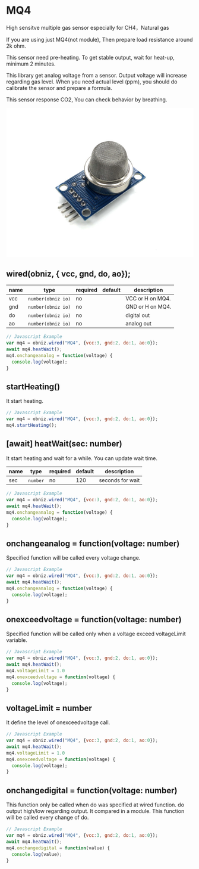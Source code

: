 # MQ4
High sensitve multiple gas sensor especially for CH4，Natural gas

If you are using just MQ4(not module), Then prepare load resistance around 2k ohm.

This sensor need pre-heating. To get stable output, wait for heat-up, minimum 2 minutes.

This library get analog voltage from a sensor. Output voltage will increase regarding gas level. When you need actual level (ppm), you should do calibrate the sensor and prepare a formula.

This sensor response CO2, You can check behavior by breathing.


![](./image.jpg)

## wired(obniz,  { vcc, gnd, do, ao});

name | type | required | default | description
--- | --- | --- | --- | ---
vcc | `number(obniz io)` | no |  &nbsp; | VCC or H on MQ4.
gnd | `number(obniz io)` | no |  &nbsp; | GND or H on MQ4.
do | `number(obniz io)` | no |  &nbsp; | digital out
ao | `number(obniz io)` | no | &nbsp;  | analog out


```Javascript
// Javascript Example
var mq4 = obniz.wired("MQ4", {vcc:3, gnd:2, do:1, ao:0});
await mq4.heatWait();
mq4.onchangeanalog = function(voltage) {
  console.log(voltage);
}
```

## startHeating()

It start heating.

```Javascript
// Javascript Example
var mq4 = obniz.wired("MQ4", {vcc:3, gnd:2, do:1, ao:0});
mq4.startHeating();
```

## [await] heatWait(sec: number)

It start heating and wait for a while.
You can update wait time.

name | type | required | default | description
--- | --- | --- | --- | ---
sec | `number` | no | 120 | seconds for wait

```Javascript
// Javascript Example
var mq4 = obniz.wired("MQ4", {vcc:3, gnd:2, do:1, ao:0});
await mq4.heatWait();
mq4.onchangeanalog = function(voltage) {
  console.log(voltage);
}
```

## onchangeanalog = function(voltage: number)

Specified function will be called every voltage change.

```Javascript
// Javascript Example
var mq4 = obniz.wired("MQ4", {vcc:3, gnd:2, do:1, ao:0});
await mq4.heatWait();
mq4.onchangeanalog = function(voltage) {
  console.log(voltage);
}
```

## onexceedvoltage = function(voltage: number)

Specified function will be called only when a voltage exceed voltageLimit variable.

```Javascript
// Javascript Example
var mq4 = obniz.wired("MQ4", {vcc:3, gnd:2, do:1, ao:0});
await mq4.heatWait();
mq4.voltageLimit = 1.0
mq4.onexceedvoltage = function(voltage) {
  console.log(voltage);
}
```

## voltageLimit = number

It define the level of onexceedvoltage call.

```Javascript
// Javascript Example
var mq4 = obniz.wired("MQ4", {vcc:3, gnd:2, do:1, ao:0});
await mq4.heatWait();
mq4.voltageLimit = 1.0
mq4.onexceedvoltage = function(voltage) {
  console.log(voltage);
}
```

## onchangedigital = function(voltage: number)

This function only be called when do was specified at wired function.
do output high/low regarding output. It compared in a module.
This function will be called every change of do.

```Javascript
// Javascript Example
var mq4 = obniz.wired("MQ4", {vcc:3, gnd:2, do:1, ao:0});
await mq4.heatWait();
mq4.onchangedigital = function(value) {
  console.log(value);
}
```